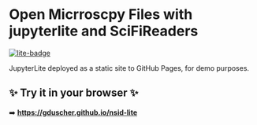 # Open Micrroscpy Files with jupyterlite and SciFiReaders

[![lite-badge](https://jupyterlite.rtfd.io/en/latest/_static/badge.svg)](https://gduscher.github.io/nsid)

JupyterLite deployed as a static site to GitHub Pages, for demo purposes.

## ✨ Try it in your browser ✨

➡️ **https://gduscher.github.io/nsid-lite**



